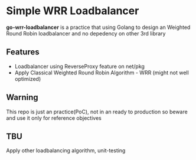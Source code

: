 # Simple WRR Loadbalancer

**go-wrr-loadbalancer** is a practice that using Golang to design an Weighted Round Robin loadbalancer and no depedency on other 3rd library

## Features
- Loadbalancer using ReverseProxy feature on net/pkg
- Apply Classical Weighted Round Robin Algorithm - WRR (might not well optimized)

## Warning
This repo is just an practice(PoC), not in an ready to production so beware and use it only for reference objectives

## TBU
Apply other loadbalancing algorithm, unit-testing